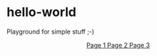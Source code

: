 # hello-world
Playground for simple stuff ;-)

<p align="center">
  <a href="p1.md">   Page 1    </a>
  <a href="p2.md">   Page 2    </a>
  <a href="p3.md">   Page 3    </a>
  
</p>
